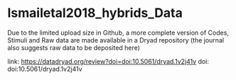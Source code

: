 # Ismailetal2018_hybrids_Data

Due to the limited upload size in Github, a more complete version of Codes, Stimuli and Raw data are made available
in a Dryad repository (the journal also suggests raw data to be deposited here)

link: https://datadryad.org/review?doi=doi:10.5061/dryad.1v2j41v
doi: doi:10.5061/dryad.1v2j41v
